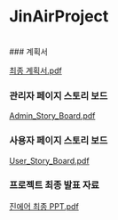 # JinAirProject
<br>
### 계획서

[최종 계획서.pdf](https://github.com/YUNCHANYEONG/JinAirProject/files/8424404/default.pdf)
<br>
### 관리자 페이지 스토리 보드

[Admin_Story_Board.pdf](https://github.com/YUNCHANYEONG/JinAirProject/files/8424426/Admin_Story_Board.pdf)
<br>
### 사용자 페이지 스토리 보드

[User_Story_Board.pdf](https://github.com/YUNCHANYEONG/JinAirProject/files/8424457/User_Story_Board.pdf)
<br>
### 프로젝트 최종 발표 자료

[진에어 최종 PPT.pdf](https://github.com/YUNCHANYEONG/JinAirProject/files/8424356/PPT.pdf)
